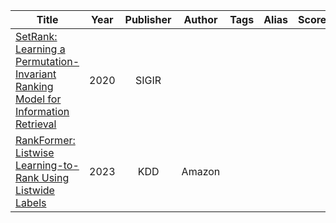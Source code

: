 


| Title                                                                                                                                                                                                        | Year | Publisher | Author | Tags | Alias | Score | IsRead | Notes | Remarks |
| ------------------------------------------------------------------------------------------------------------------------------------------------------------------------------------------------------------ |:----:|:---------:|:------:|:----:|:-----:|:-----:|:------:|:-----:| ------- |
| [SetRank: Learning a Permutation-Invariant Ranking Model for Information Retrieval]([2020][SetRank]%20SetRank-%20Learning%20a%20Permutation-Invariant%20Ranking%20Model%20for%20Information%20Retrieval.pdf) | 2020 |   SIGIR   |        |      |       |       |   N    |       |         |
| [RankFormer: Listwise Learning-to-Rank Using Listwide Labels]([2023][Amazon][RankFormer]%20RankFormer-%20Listwise%20Learning-to-Rank%20Using%20Listwide%20Labels.pdf)                                        | 2023 |    KDD    | Amazon |      |       |       |   N    |       |         |
